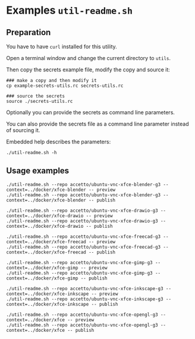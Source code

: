 # Examples `util-readme.sh`

## Preparation

You have to have `curl` installed for this utility.

Open a terminal window and change the current directory to `utils`.

Then copy the secrets example file, modify the copy and source it:

```shell
### make a copy and then modify it
cp example-secrets-utils.rc secrets-utils.rc

### source the secrets
source ./secrets-utils.rc
```

Optionally you can provide the secrets as command line parameters.

You can also provide the secrets file as a command line parameter instead of sourcing it.

Embedded help describes the parameters:

```shell
./util-readme.sh -h
```

## Usage examples

```shell
./util-readme.sh --repo accetto/ubuntu-vnc-xfce-blender-g3 --context=../docker/xfce-blender -- preview
./util-readme.sh --repo accetto/ubuntu-vnc-xfce-blender-g3 --context=../docker/xfce-blender -- publish

./util-readme.sh --repo accetto/ubuntu-vnc-xfce-drawio-g3 --context=../docker/xfce-drawio -- preview
./util-readme.sh --repo accetto/ubuntu-vnc-xfce-drawio-g3 --context=../docker/xfce-drawio -- publish

./util-readme.sh --repo accetto/ubuntu-vnc-xfce-freecad-g3 --context=../docker/xfce-freecad -- preview
./util-readme.sh --repo accetto/ubuntu-vnc-xfce-freecad-g3 --context=../docker/xfce-freecad -- publish

./util-readme.sh --repo accetto/ubuntu-vnc-xfce-gimp-g3 --context=../docker/xfce-gimp -- preview
./util-readme.sh --repo accetto/ubuntu-vnc-xfce-gimp-g3 --context=../docker/xfce-gimp -- publish

./util-readme.sh --repo accetto/ubuntu-vnc-xfce-inkscape-g3 --context=../docker/xfce-inkscape -- preview
./util-readme.sh --repo accetto/ubuntu-vnc-xfce-inkscape-g3 --context=../docker/xfce-inkscape -- publish

./util-readme.sh --repo accetto/ubuntu-vnc-xfce-opengl-g3 --context=../docker/xfce -- preview
./util-readme.sh --repo accetto/ubuntu-vnc-xfce-opengl-g3 --context=../docker/xfce -- publish
```
